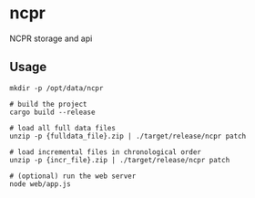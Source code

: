 # ncpr
NCPR storage and api

Usage
---

    mkdir -p /opt/data/ncpr

    # build the project
    cargo build --release

    # load all full data files
    unzip -p {fulldata_file}.zip | ./target/release/ncpr patch

    # load incremental files in chronological order
    unzip -p {incr_file}.zip | ./target/release/ncpr patch

    # (optional) run the web server
    node web/app.js
